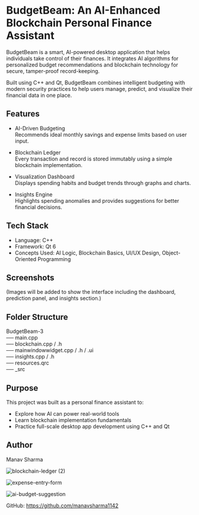 # BudgetBeam: An AI-Enhanced Blockchain Personal Finance Assistant

BudgetBeam is a smart, AI-powered desktop application that helps individuals take control of their finances. It integrates AI algorithms for personalized budget recommendations and blockchain technology for secure, tamper-proof record-keeping.

Built using C++ and Qt, BudgetBeam combines intelligent budgeting with modern security practices to help users manage, predict, and visualize their financial data in one place.

## Features

- AI-Driven Budgeting  
  Recommends ideal monthly savings and expense limits based on user input.

- Blockchain Ledger  
  Every transaction and record is stored immutably using a simple blockchain implementation.

- Visualization Dashboard  
  Displays spending habits and budget trends through graphs and charts.

- Insights Engine  
  Highlights spending anomalies and provides suggestions for better financial decisions.

## Tech Stack

- Language: C++  
- Framework: Qt 6  
- Concepts Used: AI Logic, Blockchain Basics, UI/UX Design, Object-Oriented Programming

## Screenshots

(Images will be added to show the interface including the dashboard, prediction panel, and insights section.)

## Folder Structure

BudgetBeam-3  
── main.cpp  
── blockchain.cpp / .h  
── mainwindowwidget.cpp / .h / .ui  
── insights.cpp / .h  
── resources.qrc  
── _src

## Purpose

This project was built as a personal finance assistant to:  
- Explore how AI can power real-world tools  
- Learn blockchain implementation fundamentals  
- Practice full-scale desktop app development using C++ and Qt

## Author

Manav Sharma 

![blockchain-ledger (2)](https://github.com/user-attachments/assets/f05ccbeb-2ed2-4acc-b0b6-1443305b7d55)

 ![expense-entry-form](https://github.com/user-attachments/assets/0f290e45-6c16-4348-b246-e41760b1235e)

![ai-budget-suggestion](https://github.com/user-attachments/assets/32fb76db-79f3-433c-9f26-7db33fbe7f31)

GitHub: https://github.com/manavsharma1142

